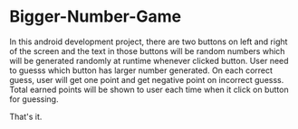 # Bigger-Number-Game

In  this android development project, there are two buttons on left and right of the screen and the text in those buttons will be random numbers which will be generated randomly at runtime whenever clicked button. User need to guesss which button has larger number generated. On each correct guess, user will get one point and get negative point on incorrect guesss. Total earned points will be shown to user each time when it click on button for guessing.

That's it.
